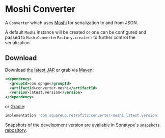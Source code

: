 Moshi Converter
===============

A `Converter` which uses [Moshi][1] for serialization to and from JSON.

A default `Moshi` instance will be created or one can be configured and passed to
`MoshiConverterFactory.create()` to further control the serialization.


Download
--------

Download [the latest JAR][2] or grab via [Maven][3]:
```xml
<dependency>
  <groupId>com.opngo</groupId>
  <artifactId>converter-moshi</artifactId>
  <version>latest.version</version>
</dependency>
```
or [Gradle][3]:
```groovy
implementation 'com.squareup.retrofit2:converter-moshi:latest.version'
```

Snapshots of the development version are available in [Sonatype's `snapshots` repository][snap].



 [1]: https://github.com/square/moshi
 [2]: https://search.maven.org/remote_content?g=com.squareup.retrofit2&a=converter-moshi&v=LATEST
 [3]: http://search.maven.org/#search%7Cga%7C1%7Cg%3A%22com.squareup.retrofit2%22%20a%3A%22converter-moshi%22
 [snap]: https://oss.sonatype.org/content/repositories/snapshots/
